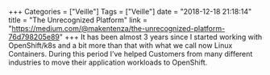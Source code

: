 +++
Categories = ["Veille"]
Tags = ["Veille"]
date = "2018-12-18 21:18:14"
title = "The Unrecognized Platform"
link = "https://medium.com/@makentenza/the-unrecognized-platform-76d798205e89"
+++
It has been almost 3 years since I started working with OpenShift/k8s and a bit more than that with what we call now Linux Containers. During this period I’ve helped Customers from many different industries to move their application workloads to OpenShift.